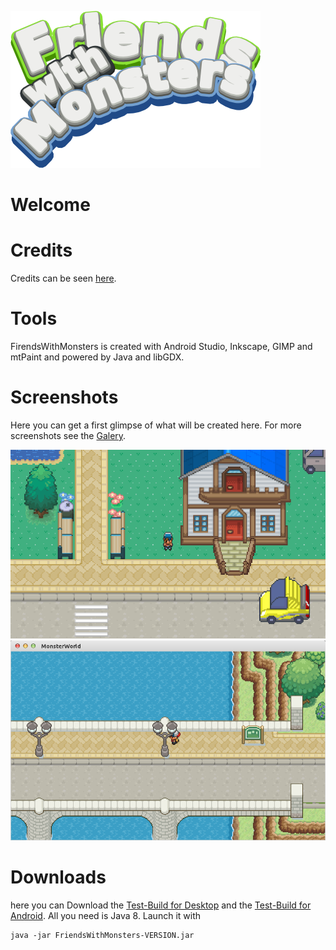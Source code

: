 ![alt text](./Artwork/logo.png "Logo")

# Welcome

# Credits
Credits can be seen [here](./Documents/CREDITS.md).

# Tools
FirendsWithMonsters is created with Android Studio, Inkscape, GIMP and
mtPaint and powered by Java and libGDX.

# Screenshots
Here you can get a first glimpse of what will be created here.
For more screenshots see the [Galery](https://bitbucket.org/gemlion/monsterworld/wiki/Galery).

![alt text](./Documents/Screenshots/preview1.png "First Preview")
![alt text](./Documents/Screenshots/preview2.png "Second Preview")

# Downloads
here you can Download the [Test-Build for Desktop](./Builds/Testing/Desktop/FriendsWithMonsters-DEBUG-0.0.0.4.jar)
and the [Test-Build for Android](./Builds/Testing/Android/FriendsWithMonsters-DEBUG-0.0.0.5.apk).
All you need is Java 8. Launch it with 

```
java -jar FriendsWithMonsters-VERSION.jar
```
